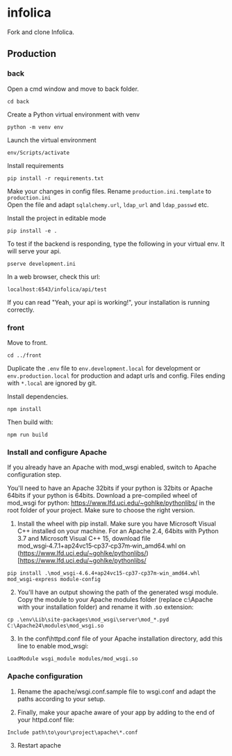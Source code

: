 # infolica
Fork and clone Infolica.  

## Production
### back
Open a cmd window and move to back folder.
```
cd back
```
Create a Python virtual environment with venv 
```
python -m venv env
```
Launch the virtual environment  
```
env/Scripts/activate
```
Install requirements  
```
pip install -r requirements.txt
```

Make your changes in config files.
Rename `production.ini.template` to `production.ini`  
Open the file and adapt `sqlalchemy.url`, `ldap_url` and `ldap_passwd` etc.

Install the project in editable mode
```
pip install -e .
```

To test if the backend is responding, type the following in your virtual env. It will serve your api.
```
pserve development.ini
```
In a web browser, check this url:
```
localhost:6543/infolica/api/test
```
If you can read "Yeah, your api is working!", your installation is running correctly.


### front
Move to front.
```
cd ../front
```

Duplicate the `.env` file to `env.development.local` for development or `env.production.local` for production and adapt urls and config. Files ending with `*.local` are ignored by git.

Install dependencies.
```
npm install
```

Then build with:
```
npm run build
```


### Install and configure Apache
If you already have an Apache with mod_wsgi enabled, switch to Apache configuration step.

You'll need to have an Apache 32bits if your python is 32bits or Apache 64bits if your python is 64bits. Download a pre-compiled wheel of mod_wsgi for python: https://www.lfd.uci.edu/~gohlke/pythonlibs/ in the root folder of your project. Make sure to choose the right version.

1. Install the wheel with pip install. Make sure you have Microsoft Visual C++ installed on your machine. 
For an Apache 2.4, 64bits with Python 3.7 and Microsoft Visual C++ 15, download file mod_wsgi‑4.7.1+ap24vc15‑cp37‑cp37m‑win_amd64.whl on (https://www.lfd.uci.edu/~gohlke/pythonlibs/)[https://www.lfd.uci.edu/~gohlke/pythonlibs/
```
pip install .\mod_wsgi-4.6.4+ap24vc15-cp37-cp37m-win_amd64.whl
mod_wsgi-express module-config
```
2. You'll have an output showing the path of the generated wsgi module. Copy the module to your Apache modules folder (replace c:\Apache with your installation folder) and rename it with .so extension:

```
cp .\env\Lib\site-packages\mod_wsgi\server\mod_*.pyd C:\Apache24\modules\mod_wsgi.so
```

3. In the conf\httpd.conf file of your Apache installation directory, add this line to enable mod_wsgi:
```
LoadModule wsgi_module modules/mod_wsgi.so
```

### Apache configuration

1. Rename the apache/wsgi.conf.sample file to wsgi.conf and adapt the paths according to your setup.

2. Finally, make your apache aware of your app by adding to the end of your httpd.conf file:
```
Include path\to\your\project\apache\*.conf
```
3. Restart apache





